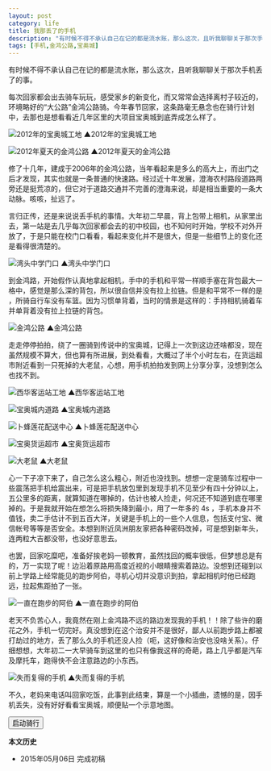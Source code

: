 ```yaml
---
layout: post
category: life
title: 我那丢了的手机
description: "有时候不得不承认自己在记的都是流水账，那么这次，且听我聊聊关于那次手机丢了的事。"
tags: [手机,金鸿公路,宝奥城]
---
```


有时候不得不承认自己在记的都是流水账，那么这次，且听我聊聊关于那次手机丢了的事。

每次回家都会出去骑车玩玩，感受家乡的新变化，而又常常会选择离村子较近的，环境略好的“大公路”金鸿公路骑。今年春节回家，这条路毫无悬念也在骑行计划中，去那也是想看看近几年区里的大项目宝奥城到底弄成怎么样了。 

![2012年的宝奥城工地](http://fooleap.qiniudn.com/talk-about-my-lost-cell-phone-01.jpg?imageView2/2/w/640/q/90)
▲2012年的宝奥城工地

![2012年夏天的金鸿公路](http://fooleap.qiniudn.com/talk-about-my-lost-cell-phone-02.jpg?imageView2/2/w/640/q/90)
▲2012年夏天的金鸿公路

修了十几年，建成于2006年的金鸿公路，当年看起来是多么的高大上，而出门之后才发现，其实也就是一条普通的快速路。经过近十年发展，澄海农村路段道路两旁还是挺荒凉的，但它对于道路交通并不完善的澄海来说，却是相当重要的一条大动脉。咳咳，扯远了。

言归正传，还是来说说丢手机的事情。大年初二早晨，背上包带上相机，从家里出去，第一站是去几乎每次回家都会去的初中校园，也不知何时开始，学校不对外开放了，于是只能在校门口看看，看起来变化并不是很大，但是一些细节上的变化还是看得很清楚的。

![湾头中学门口](http://fooleap.qiniudn.com/talk-about-my-lost-cell-phone-03.jpg?imageView2/2/w/640/q/90)
▲湾头中学门口

到金鸿路，开始假作认真地拿起相机，手中的手机和平常一样顺手塞在背包最大一格中，感觉是那么深的背包，所以很自信并没有拉上拉链。但是和平常不一样的是 ，所骑自行车没有车篮。因为习惯单背着，当时的情景是这样的：手持相机骑着车并单背着没有拉上拉链的背包。

![金鸿公路](http://fooleap.qiniudn.com/talk-about-my-lost-cell-phone-04.jpg?imageView2/2/w/640/q/90)
▲金鸿公路

走走停停拍拍，绕了一圈骑到传说中的宝奥城，记得上一次到这边还啥都没，现在虽然规模不算大，但也算有所进展，到处看看，大概过了半个小时左右，在货运超市附近看到一只死掉的大老鼠，心想，用手机拍拍发到网上分享分享，没想到怎么也找不到。

![西华客运站工地](http://fooleap.qiniudn.com/talk-about-my-lost-cell-phone-05.jpg?imageView2/2/w/640/q/90)
▲西华客运站工地

![宝奥城内道路](http://fooleap.qiniudn.com/talk-about-my-lost-cell-phone-06.jpg?imageView2/2/w/640/q/90)
▲宝奥城内道路

![卜蜂莲花配送中心](http://fooleap.qiniudn.com/talk-about-my-lost-cell-phone-07.jpg?imageView2/2/w/640/q/90)
▲卜蜂莲花配送中心

![宝奥货运超市](http://fooleap.qiniudn.com/talk-about-my-lost-cell-phone-08.jpg?imageView2/2/w/640/q/90)
▲宝奥货运超市

![大老鼠](http://fooleap.qiniudn.com/talk-about-my-lost-cell-phone-09.jpg?imageView2/2/w/640/q/90)
▲大老鼠

心一下子凉下来了，自己怎么这么粗心，附近也没找到。想想一定是骑车过程中一些震荡把手机给震出来，可是把手机放包里到发现手机不见至少有四十分钟以上，五公里多的距离，就算知道在哪掉的，估计也被人捡走，何况还不知道到底在哪里掉的。于是我就开始在想怎么将损失降到最小，用了一年多的 4s ，手机本身并不值钱，卖二手估计不到五百大洋，关键是手机上的一些个人信息，包括支付宝、微信帐号等等是否安全。本想到附近凤洲朋友家把各种密码改掉，可是想到新年头，连两粒大吉都没带，也没好意思去。

也罢，回家吃糜吧，准备好挨老妈一顿教育，虽然找回的概率很低，但梦想总是有的，万一实现了呢！边沿着原路用高度近视的小眼睛搜索着路边。没想到还碰到以前上学路上经常能见的跑步阿伯，寻机心切并没意识到拍，拿起相机时他已经跑远，拉起焦距拍了一张。

![一直在跑步的阿伯](http://fooleap.qiniudn.com/talk-about-my-lost-cell-phone-10.jpg?imageView2/2/w/640/q/90)
▲一直在跑步的阿伯

老天不负苦心人，我竟然在刚上金鸿路不远的路边发现我的手机！！除了些许的磨花之外，手机一切完好。真没想到在这个治安并不是很好，鄙人以前跑步路上都被打劫过的地方，丢了那么久的手机还没人捡（呃，这好像和治安也没啥关系）。仔细想想，大年初二一大早骑车到这里的也只有像我这样的奇葩，路上几乎都是汽车及摩托车，跑得快不会注意路边的小东西。

![失而复得的手机](http://fooleap.qiniudn.com/talk-about-my-lost-cell-phone-11.jpg?imageView2/2/w/640/q/90)
▲失而复得的手机

不久，老妈来电话叫回家吃饭，此事到此结束，算是一个小插曲，遗憾的是，因手机丢失，没有好好看看宝奥城，顺便贴一个示意地图。

<div id="map"></div>
<button id="run">启动骑行</button> <span id="distance"></span>

**本文历史**

* 2015年05月06日 完成初稿

<style>
#map {width:100%;}
.BMap_cpyCtrl,.anchorBL,.anchorBR{display:none;}
</style>

<script type="text/javascript" src="http://api.map.baidu.com/api?v=2.0&ak=FCcc6261f101cd4ccefee22113a609de"></script>
<script type="text/javascript" src="http://api.map.baidu.com/library/LuShu/1.2/src/LuShu_min.js"></script>
<script type="text/javascript" src="http://api.map.baidu.com/library/GeoUtils/1.2/src/GeoUtils_min.js"></script>
<script type="text/javascript">
    var mwidth = jQuery("#map").width();
    if(mwidth<640){
        jQuery("#map").height(mwidth);
    }else{
        jQuery("#map").height(mwidth*2/3);
    }
    var map = new BMap.Map("map"); 
    var point = new BMap.Point(116.8397,23.4817); 
    map.centerAndZoom(point, 14); 
    var point01 = new BMap.Point(116.820472,23.484385);
    var point02 = new BMap.Point(116.819772,23.482590); 
    var point03 = new BMap.Point(116.820552,23.482263); 
    var point04 = new BMap.Point(116.819902,23.480267); 
    var point05 = new BMap.Point(116.822676,23.479354); 
    var point06 = new BMap.Point(116.823955,23.481099); 
    var point07 = new BMap.Point(116.838247,23.475691); 
    var point08 = new BMap.Point(116.839915,23.475578); 
    var point09 = new BMap.Point(116.834267,23.464955); 
    var point10 = new BMap.Point(116.834457,23.464886); 
    var point11 = new BMap.Point(116.849850,23.493820); 
    var point12 = new BMap.Point(116.852079,23.492824); 
    var point13 = new BMap.Point(116.854431,23.496883);
    var point14 = new BMap.Point(116.837586,23.471335);
    var points = [point01, point02, point03, point04, point05, point06, point07, point08, point09, point10, point11, point12, point13, point12, point11, point10, point09, point08, point07, point02, point01];
    var polyline = new BMap.Polyline(points, {strokeWeight:2}); 
    var marker1 = new BMap.Marker(point01);  // 村里
    var marker2 = new BMap.Marker(point05);  // 湾中
    var marker3 = new BMap.Marker(point13);  // 宝奥城
    var marker4 = new BMap.Marker(point14);  // 丢手机地方
    var label1= new BMap.Label("村里",{offset:new BMap.Size(20,-10)});
    var label2= new BMap.Label("湾头中学",{offset:new BMap.Size(20,-10)});
    var label3= new BMap.Label("宝奥城",{offset:new BMap.Size(20,-10)});
    var label4= new BMap.Label("丢手机地方",{offset:new BMap.Size(20,-10)});
    map.addOverlay(marker1);   
    map.addOverlay(marker2); 
    map.addOverlay(marker3); 
    map.addOverlay(marker4); 
    marker1.setLabel(label1);
    marker2.setLabel(label2);
    marker3.setLabel(label3);
    marker4.setLabel(label4);
    map.addOverlay(polyline);   
    map.addControl(new BMap.NavigationControl({type: BMAP_NAVIGATION_CONTROL_ZOOM}));
    map.addControl(new BMap.ScaleControl({offset: new BMap.Size(80, 3)}));
    var dis = BMapLib.GeoUtils.getPolylineDistance(polyline);
    var lushu = new BMapLib.LuShu(map, points, {
        defaultContent: "",
        autoView: true, 
	speed:800,
        icon: new BMap.Icon('http://fooleap.qiniudn.com/mountain_biking.png', new BMap.Size(30, 30), { anchor: new BMap.Size(15, 15) }),
        enableRotation: true,
        landmarkPois: []
    });
    $("run").onclick = function(){
        lushu.start();
    }
    function $(element){
        return document.getElementById(element);
    }
    jQuery("#distance").html("全程共" + (dis/1000).toFixed(1) + "公里");
</script>
